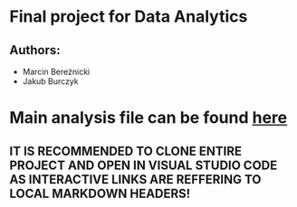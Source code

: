 # Final project for Data Analytics

## Authors:
* Marcin Bereźnicki
* Jakub Burczyk

# Main analysis file can be found [here](https://github.com/Mar-Ber/DA_DiamondModel/blob/main/analysis.ipynb)
## IT IS RECOMMENDED TO CLONE ENTIRE PROJECT AND OPEN IN VISUAL STUDIO CODE AS INTERACTIVE LINKS ARE REFFERING TO LOCAL MARKDOWN HEADERS!
